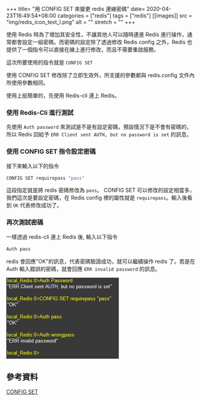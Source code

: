 +++
title= "用 CONFIG SET 來變更 redis 連線密碼"
date= 2020-04-23T16:49:54+08:00
categories = ["redis"]
tags = ["redis"]
[[images]]
  src = "img/redis_icon_text_l.png"
  alt = ""
  stretch = ""
+++

使用 Redis 時為了增加其安全性，不讓其他人可以隨時連進 Redis 進行操作，通常都會設定一組密碼。而密碼的設定除了透過修改 Redis config 之外，Redis 也提供了一個指令可以直接在線上進行修改，而且不需要重啟服務。

這次所要使用的指令就是 `CONFIG SET`

使用 CONFIG SET 修改除了立即生效外，所支援的參數都與 redis.config 文件內所使用參數相同。

使用上挺簡單的，先使用 Redis-cli 連上 Redis。

### 使用 Redis-Cli 進行測試

先使用 `Auth password` 來測試是不是有設定密碼，預設情況下是不會有密碼的，所以 Redis 回給予 `ERR Client sent AUTH, but no password is set` 的訊息。

### 使用 CONFIG SET 指令設定密碼

接下來輸入以下的指令

```bash
CONFIG SET requirepass "pass"
```

這段指定就是將 redis 密碼修改為 `pass`。
CONFIG SET 可以修改的設定相當多，我們這次是要設定密碼，在 Redis config 裡的屬性就是 `requirepass`。輸入後看到 `OK` 代表修改成功了。

### 再次測試密碼

一樣透過 redis-cli 連上 Redis 後, 輸入以下指令

```bash
Auth pass
```

redis 會回應"OK"的訊息，代表密碼驗證成功，就可以繼續操作 redis 了。若是在 Auth 輸入錯誤的密碼，就會回應 `ERR invalid password` 的訊息。

![參考指令](images/Sample_Command.PNG)

## 參考資料

[CONFIG SET](https://redis.io/commands/config-set)